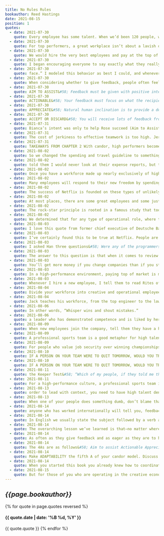 ```yaml
---
title: No Rules Rules
bookauthor: Reed Hastings
date: 2021-08-15
position: 1
quotes:
  - date: 2021-07-30
    quote: Every employee has some talent. When we’d been 120 people, we had some employees who were extremely talented and others who were mildly talented. Overall we had a fair amount of talent dispersed across the workforce. After the layoffs, with only the most talented eighty people, we had a smaller amount of talent overall, but the amount of talent per employee was greater. Our talent “density” had increased. We learned that a company with really dense talent is a company everyone wants to work for. High performers especially thrive in environments where the overall talent density is high.
  - date: 2021-07-30
    quote: For top performers, a great workplace isn’t about a lavish office, a beautiful gym, or a free sushi lunch. It’s about the joy of being surrounded by people who are both talented and collaborative. People who can help you be better. When every member is excellent, performance spirals upward as employees learn from and motivate one another.
  - date: 2021-07-30
    quote: We would hire the very best employees and pay at the top of the market. We would coach our managers to have the courage and discipline to get rid of any employees who were displaying undesirable behaviors or weren’t performing at exemplary levels. I became laser-focused on making sure Netflix was staffed, from the receptionist to the top executive team, with the highest-performing, most collaborative employees on the market.
  - date: 2021-07-30
    quote: I began encouraging everyone to say exactly what they really thought, but with positive intent—not to attack or injure anyone, but to get feelings, opinions, and feedback out onto the table, where they could be dealt with. As we began giving increasing amounts of candid feedback to one another, I saw that getting feedback had an added benefit. It pushed the performance in the office to new levels.
  - date: 2021-07-30
    quote: face.” I modeled this behavior as best I could, and whenever someone came to me to complain about another employee, I would ask, “What did that person say when you spoke to him about this directly?” This is pretty radical.
  - date: 2021-07-30
    quote: When considering whether to give feedback, people often feel torn between two competing issues&#58; they don’t want to hurt the recipient’s feelings, yet they want to help that person succeed. The goal at Netflix is to help each other succeed, even if that means feelings occasionally get hurt. More important, we’ve found that in the right environment, with the right approach, we can give the feedback without hurting feelings.
  - date: 2021-07-30
    quote: AIM TO ASSIST&#58; Feedback must be given with positive intent.
  - date: 2021-07-30
    quote: ACTIONABLE&#58; Your feedback must focus on what the recipient can do differently.
  - date: 2021-07-30
    quote: APPRECIATE&#58; Natural human inclination is to provide a defense or excuse when receiving criticism; we all reflexively seek to protect our egos and reputation.
  - date: 2021-07-30
    quote: ACCEPT OR DISCARD&#58; You will receive lots of feedback from lots of people while at Netflix. You are required to listen and consider all feedback provided. You are not required to follow it.
  - date: 2021-07-31
    quote: Bianca’s intent was only to help Rose succeed (Aim to Assist). She outlined specific actions Rose could take to improve her performance (Actionable). Rose received the feedback with thanks (Appreciation). In this case, she followed the advice Bianca had provided, to the benefit of all (Accept or Discard). If you follow the 4A model, feedback can and should be given exactly when and where it will help the most.
  - date: 2021-07-31
    quote: The cost of jerkiness to effective teamwork is too high. Jerks are likely to rip your organization apart from the inside. And their favorite way to do that is often by stabbing their colleagues in the front and then offering, “I was just being candid.”
  - date: 2021-07-31
    quote: TAKEAWAYS FROM CHAPTER 2 With candor, high performers become outstanding performers. Frequent candid feedback exponentially magnifies the speed and effectiveness of your team or workforce. Set the stage for candor by building feedback moments into your regular meetings. Coach your employees to give and receive feedback effectively, following the 4A guidelines. As the leader, solicit feedback frequently and respond with belonging cues when you receive it. Get rid of jerks as you instill a culture of candor.
  - date: 2021-08-02
    quote: So we changed the spending and travel guideline to something even simpler. Today the entirety of the travel and expense policy still consists of these five simple words&#58; ACT IN NETFLIX’S BEST INTEREST
  - date: 2021-08-02
    quote: told them I would never look at their expense reports, but that finance audits ten percent of all expenses annually. I trust them to behave frugally and carefully with the company’s money and if finance finds any monkey business, that employee will be immediately fired. It’s not one strike and a warning; it’s “abuse the freedom and you’re out”—plus you’ll be used as an example to others for what not to do.
  - date: 2021-08-02
    quote: Once you have a workforce made up nearly exclusively of high performers, you can count on people to behave responsibly. Once you have developed a culture of candor, employees will watch out for one another and ensure their teammates’ actions are in line with the good of the company. Then you can begin to remove controls and give your staff more freedom. Great places to start are the lifting of your vacation, travel, and expense policies. These elements give people more control over their own lives and convey a loud message that you trust your employees to do what’s right. The trust you offer will in turn instill feelings of responsibility in your workforce, leading everyone in the company to have a greater sense of ownership.
  - date: 2021-08-02
    quote: Many employees will respond to their new freedom by spending less than they would in a system with rules. When you tell people you trust them, they will show you how trustworthy they are.
  - date: 2021-08-02
    quote: The success of Netflix is founded on these types of unlikely stories&#58; small teams consisting exclusively of significantly above-average performers—what Reed refers to as dream teams—working on big hairy problems.
  - date: 2021-08-02
    quote: At most places, there are some great employees and some just okay ones. The okay ones are managed while the stars are relied upon to give everything they can. At Netflix, it’s different. We live in a walled garden of excellence, where everyone is a high performer. You go into these meetings and it’s like the talent and brain power in the room could generate the office electricity. People are challenging one another, building up arguments, and each of them is practically smarter than Stephen Hawking. That’s why we get so much done at such incredible speed here. It’s because of the crazy high talent density.
  - date: 2021-08-02
    quote: The rock-star principle is rooted in a famous study that took place in a basement in Santa Monica. At 6&#58;30 a.m. nine trainee programmers were led into a room with dozens of computers. Each of them was handed a manila envelope explaining a series of coding and debugging tasks they would need to complete to their best ability in the next 120 minutes. Millions of keystrokes have since been devoted to discussing the results on the internet. The researchers expected to find that the best of the nine programmers would outperform his average counterpart by a factor of two or three. But of the group of nine, all of whom were at least adequate programmers, the best far outperformed the worst. The best guy was twenty times faster at coding, twenty-five times faster at debugging, and ten times faster at program execution than the programmer with the lowest marks.
  - date: 2021-08-02
    quote: We determined that for any type of operational role, where there was a clear cap on how good the work could be, we would pay middle of market rate. But for all creative jobs we would pay one incredible employee at the top of her personal market, instead of using that same money to hire a dozen or more adequate performers. This would result in a lean workforce. We’d be relying on one tremendous person to do the work of many. But we’d pay tremendously.
  - date: 2021-08-03
    quote: I love this quote from former chief executive of Deutsche Bank John Cryan&#58; “I have no idea why I was offered a contract with a bonus in it because I promise you I will not work any harder or any less hard in any year, in any day because someone is going to pay me more or less.” Any executive worth her paycheck would say the same.
  - date: 2021-08-03
    quote: I’ve certainly found this to be true at Netflix. People are most creative when they have a big enough salary to remove some of the stress from home. But people are less creative when they don’t know whether or not they’ll get paid extra. Big salaries, not merit bonuses, are good for innovation.
  - date: 2021-08-03
    quote: I asked Han three questions&#58; Were any of the programmers on his current team good enough to take the job at Apple that Devin had just left? No. Would three of Han’s current employees collectively be able to make the same contribution that Devin could make? No. If a fairy godmother suggested he could silently and without duress swap a few of his current programmers for Devin, would that be good for the company? Yes.
  - date: 2021-08-03
    quote: The answer to this question is that when it comes to review time, instead of looking at what that employee is worth on the market, most companies use “raise pools” and “salary bands” to determine raises.
  - date: 2021-08-03
    quote: You’ll get more money if you change companies than if you stay put. In 2018, the average annual pay raise per employee in the US was about 3 percent (5 percent for top performers). For an employee quitting her job and joining a new company, the average raise was between 10 percent and 20 percent. Staying in the same job is bad for your pocketbook.
  - date: 2021-08-03
    quote: In a high-performance environment, paying top of market is most cost-effective in the long run. It is best to have salaries a little higher than necessary, to give a raise before an employee asks for it, to bump up a salary before that employee starts looking for another job, in order to attract and retain the best talent on the market year after year. It costs a lot more to lose people and to recruit replacements than to overpay a little in the first place.
  - date: 2021-08-03
    quote: Whenever I hire a new employee, I tell them to read Rites of Passage at $100,000 to $1 Million+, which back in the eighties and nineties was the handbook for executive recruiters. It tells you how to know your market value and how to talk to recruiters to get that data. I say to all my people, “Understand your market, understand the book, go and meet these recruiters—and I give them a list of names of the recruiters specializing in their jobs. I want all my employees to make an active choice to stay. I don’t want them to stay because they lack options. If you’re good enough to work at Netflix, you’re good enough that other options will be out there. If you feel like you have a choice, you can make a good decision. Working at Netflix should be a choice, not a trap.
  - date: 2021-08-04
    quote: Divide your workforce into creative and operational employees. Pay the creative workers top of market. This may mean hiring one exceptional individual instead of ten or more adequate people.
  - date: 2021-08-04
    quote: Jack teaches his workforce, from the top engineer to the lowest worker on the shop floor, to read the company’s financial reports. He instructs these people without a high school education on the ins and outs of reading a profit and loss statement—something a lot of highly educated vice presidents can’t do well at many companies. Then he provides weekly operating and financial data to every worker in the company, so they can see how the organization is progressing and how their work contributes to the success. This ignites feelings of passion, responsibility, and ownership in the workforce beyond what he could have hoped for.
  - date: 2021-08-06
    quote: In other words, “Whisper wins and shout mistakes.”
  - date: 2021-08-06
    quote: a leader who has demonstrated competence and is liked by her team will build trust and prompt risk-taking when she widely sunshines her own mistakes. Her company benefits. The one exception is for a leader considered unproven or untrusted. In these cases you’ll want to build trust in your competency before shouting your mistakes.
  - date: 2021-08-09
    quote: When new employees join the company, tell them they have a handful of metaphorical chips that they can make bets with. Some gambles will succeed, and some will fail. A worker’s performance will be judged on the collective outcome of his bets, not on the results from one single instance.
  - date: 2021-08-09
    quote: A professional sports team is a good metaphor for high talent density because athletes on professional teams&#58; Demand excellence, counting on the manager to make sure every position is filled by the best person at any given time. Train to win, expecting to receive candid and continuous feedback about how to up their game from the coach and from one another. Know effort isn’t enough, recognizing that, if they put in a B performance despite an A for effort, they will be thanked and respectfully swapped out for another player.
  - date: 2021-08-09
    quote: For people who value job security over winning championships, Netflix is not the right choice, and we try to be clear and nonjudgmental about that. But for those who value being on winning teams, our culture provides a great opportunity. Like any team successfully competing at the highest level, we form deep relationships and care about each other.
  - date: 2021-08-10
    quote: IF A PERSON ON YOUR TEAM WERE TO QUIT TOMORROW, WOULD YOU TRY TO CHANGE THEIR MIND? OR WOULD YOU ACCEPT THEIR RESIGNATION, PERHAPS WITH A LITTLE RELIEF? IF THE LATTER, YOU SHOULD GIVE THEM A SEVERANCE PACKAGE NOW, AND LOOK FOR A STAR, SOMEONE YOU
  - date: 2021-08-10
    quote: IF A PERSON ON YOUR TEAM WERE TO QUIT TOMORROW, WOULD YOU TRY TO CHANGE THEIR MIND? OR WOULD YOU ACCEPT THEIR RESIGNATION, PERHAPS WITH A LITTLE RELIEF? IF THE LATTER, YOU SHOULD GIVE THEM A SEVERANCE PACKAGE NOW, AND LOOK FOR A STAR, SOMEONE YOU WOULD FIGHT TO KEEP.
  - date: 2021-08-11
    quote: the Keeper Test&#58; “Which of my people, if they told me they were leaving for a similar job at another company, would I fight hard to keep?”
  - date: 2021-08-11
    quote: For a high-performance culture, a professional sports team is a better metaphor than a family. Coach your managers to create strong feelings of commitment, cohesion, and camaraderie on the team, while continually making tough decisions to ensure the best player is manning each post.
  - date: 2021-08-13
    quote: order to lead with context, you need to have high talent density, your goal needs to be innovation (not error prevention), and you need to be operating in a loosely coupled system.
  - date: 2021-08-13
    quote: When one of your people does something dumb, don’t blame that person. Instead, ask yourself what context you failed to set. Are you articulate and inspiring enough in expressing your goals and strategy?
  - date: 2021-08-14
    quote: anyone who has worked internationally will tell you, feedback that’s effective in one country doesn’t necessarily work in another. For instance, the direct corrective feedback given by a German boss might seem unnecessarily harsh in the US, while an American’s tendency to give copious positive feedback might come off as excessive and insincere in Germany.
  - date: 2021-08-14
    quote: In English we usually state the subject followed by a verb and an object. We rarely drop the subject, or the sentence doesn’t make sense. In Japanese, however, the syntax is flexible. The subject, verb, and object are all optional. It is possible to have a sentence in Japanese with only a noun. Often the sentence might start with the main topic, followed by some content, and the verb at the end. Sometimes the speaker assumes everyone knows what the subject is, so he drops it. And this aspect of Japanese language lends itself nicely to a conflict-avoidant culture.
  - date: 2021-08-14
    quote: The overarching lesson we’ve learned is that—no matter where you come from—when it comes to working across cultural differences, talk, talk, talk. One of the best ways to get better at providing feedback to an international counterpart is to ask questions and show curiosity about the other person’s culture. If you need to give feedback to a counterpart in another country, ask another trusted colleague from that country first, “Does my message sound aggressive?” “What’s the best approach in your culture?” The more questions we ask and the more curiosity we show, the better we all become at giving and receiving feedback around the world.
  - date: 2021-08-14
    quote: As often as they give feedback and as eager as they are to hear it, if you don’t start by saying something positive they think the entire thing was a disaster. As soon as a Dutch person jumps in with the negative first, the American kills the critique by thinking the whole thing has gone to hell.
  - date: 2021-08-14
    quote: The 4As are as follows&#58; Aim to assist Actionable Appreciate Accept or decline
  - date: 2021-08-14
    quote: Make ADAPTABILITY the fifth A of your candor model. Discuss openly what candor means in different parts of the world. Work together to discover how both sides can adapt to bring this value to life.
  - date: 2021-08-14
    quote: When you started this book you already knew how to coordinate a group of people through rules and process. Now you know how to do it through freedom and responsibility too.
  - date: 2021-08-15
    quote: But for those of you who are operating in the creative economy, where innovation, speed, and flexibility are the keys to success, consider throwing out the orchestra and focusing instead on making a different kind of music.
---
```

## *{{page.bookauthor}}*

{% for quote in page.quotes reversed %}
#### {{ quote.date | date: '%B %d, %Y' }}
{{ quote.quote }}
{% endfor %}
